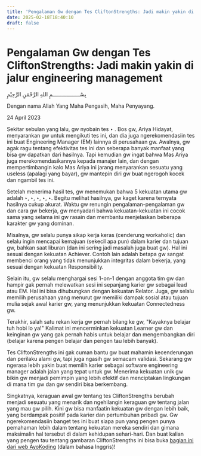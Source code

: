 ```yaml
---
title: 'Pengalaman Gw dengan Tes CliftonStrengths: Jadi makin yakin di jalur engineering management'
date: 2025-02-18T18:40:10
draft: false
---
```


# Pengalaman Gw dengan Tes CliftonStrengths: Jadi makin yakin di jalur engineering management

بِسْــــــــــــــــــمِ اللهِ الرَّحْمَنِ الرَّحِيْمِ

Dengan nama Allah Yang Maha Pengasih, Maha Penyayang.

24 April 2023

Sekitar sebulan yang lalu, gw nyobain tes ‣ . Bos gw, Ariya Hidayat, menyarankan gw untuk mengikuti tes ini, dan dia juga ngerekomendasiin tes ini buat Engineering Manager (EM) lainnya di perusahaan gw. Awalnya, gw agak ragu tentang efektivitas tes ini dan seberapa banyak manfaat yang bisa gw dapatkan dari hasilnya. Tapi kemudian gw ingat bahwa Mas Ariya juga merekomendasikannya kepada manajer lain, dan dengan mempertimbangin kalo Mas Ariya ini jarang menyarankan sesuatu yang useless (apalagi yang bayar), gw mantepin diri gw buat ngerogoh kocek dan ngambil tes ini.

Setelah menerima hasil tes, gw menemukan bahwa 5 kekuatan utama gw adalah ‣, ‣, ‣, ‣, ‣. Begitu melihat hasilnya, gw kaget karena ternyata hasilnya cukup akurat. Waktu gw renungin pengalaman-pengalaman gw dan cara gw bekerja, gw menyadari bahwa kekuatan-kekuatan ini cocok sama yang selama ini gw rasain dan membantu menjelaskan beberapa karakter gw yang dominan.

Misalnya, gw selalu punya sikap kerja keras (cenderung workaholic) dan selalu ingin mencapai kemajuan (sekecil apa pun) dalam karier dan tujuan gw, bahkan saat liburan (dan ini sering jadi masalah juga buat gw). Hal ini sesuai dengan kekuatan Achiever. Contoh lain adalah betapa gw sangat membenci orang yang tidak menunjukkan integritas dalam bekerja, yang sesuai dengan kekuatan Responsibility.

Selain itu, gw selalu menghargai sesi 1-on-1 dengan anggota tim gw dan hampir gak pernah melewatkan sesi ini sepanjang karier gw sebagai lead atau EM. Hal ini bisa dihubungkan dengan kekuatan Relator. Juga, gw selalu memilih perusahaan yang menurut gw memiliki dampak sosial atau tujuan mulia sejak awal karier gw, yang menunjukkan kekuatan Connectedness gw.

Terakhir, salah satu rekan kerja gw pernah bilang ke gw, "Kayaknya belajar tuh hobi lo ya!" Kalimat ini mencerminkan kekuatan Learner gw dan keinginan gw yang gak pernah habis untuk belajar dan mengembangkan diri (belajar karena pengen belajar dan pengen tau lebih banyak).

Tes CliftonStrengths ini gak cuman bantu gw buat mahamin kecenderungan dan perilaku alami gw, tapi juga ngasih gw semacam validasi. Sekarang gw ngerasa lebih yakin buat memilih karier sebagai software engineering manager adalah jalan yang tepat untuk gw. Menerima kekuatan unik gw bikin gw menjadi pemimpin yang lebih efektif dan menciptakan lingkungan di mana tim gw dan gw sendiri bisa berkembang.

Singkatnya, keraguan awal gw tentang tes CliftonStrengths berubah menjadi sesuatu yang menarik dan ngehilangin keraguan gw tentang jalan yang mau gw pilih. Kini gw bisa manfaatin kekuatan gw dengan lebih baik, yang berdampak positif pada karier dan pertumbuhan pribadi gw. Gw ngerekomendasiin banget tes ini buat siapa pun yang pengen punya pemahaman lebih dalam tentang kekuatan mereka sendiri dan gimana maksimalin hal tersebut di dalam kehidupan sehari-hari. Dan buat kalian yang pengen tau tentang gambaran CliftonStrengths ini bisa buka [bagian ini dari web AyoKoding](https://www.notion.so/o/iVXZzQb4AI6pOMAOz8uy/s/DEiJIFW3Jt5XE5hs0Gmh/~/changes/334/en/learn/people/tools/cliftonstrengths) (dalam bahasa Inggris)!
